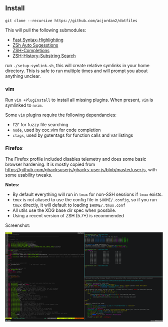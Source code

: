 ## Install

`git clone --recursive https://github.com/acjordan2/dotfiles`

This will pull the following submodules:

- [Fast Syntax-Highlighting](https://github.com/zdharma/fast-syntax-highlighting)
- [ZSh Auto Sugesstions](https://github.com/zsh-users/zsh-autosuggestions)
- [ZSH-Completions](https://github.com/zsh-users/zsh-completions)
- [ZSH-History-Substring Search](https://github.com/zsh-users/zsh-history-substring-search)

run `./setup-symlink.sh`, this will create relative symlinks in your home directory. This is safe to run multiple times and will prompt you about anything unclear. 

### vim 

Run `vim +PlugInstall` to install all missing plugins. When present, `vim` is symlinked to `nvim`.

Some `vim` plugins require the following dependancies:

- `FZF` for fuzzy file searching
- `node`, used by coc.vim for code completion
- `ctags`, used by gutentags for function calls and var listings

### Firefox

The Firefox profile included disables telemetry and does some basic browser hardening. It is mostly copied from https://github.com/ghacksuserjs/ghacks-user.js/blob/master/user.js, with some usability tweaks. 

**Notes:**

- By default everything will run in `tmux` for non-SSH sessions if `tmux` exists.
- `tmux` is not aliased to use the config file in `$HOME/.config`, so if you run `tmux` directly, it will default to loading `$HOME/.tmux.conf`
- All utils use the XDG base dir spec when possbile. 
- Using a recent version of ZSH (5.7+) is recommended

Screenshot:

![](./screenshot.png)
